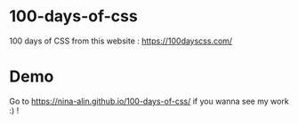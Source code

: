 # 100-days-of-css

100 days of CSS from this website : https://100dayscss.com/ 

# Demo

Go to https://nina-alin.github.io/100-days-of-css/ if you wanna see my work :) !
